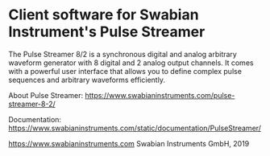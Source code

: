 
# Client software for Swabian Instrument's Pulse Streamer


The Pulse Streamer 8/2 is a synchronous digital and analog arbitrary waveform generator with 8 digital and 2 analog output channels. It comes with a powerful user interface that allows you to define complex pulse sequences and arbitrary waveforms efficiently.


About Pulse Streamer: https://www.swabianinstruments.com/pulse-streamer-8-2/

Documentation: https://www.swabianinstruments.com/static/documentation/PulseStreamer/


https://www.swabianinstruments.com
Swabian Instruments GmbH, 2019